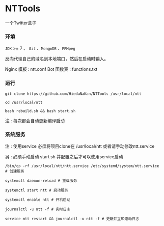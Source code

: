 # NTTools

一个Twitter盒子

### 环境

`JDK` >= 7 、 `Git` 、`MongoDB` 、`FFMpeg`

反向代理自己的域名到本地端口，然后在启动时输入。

Nginx 模板 : ntt.conf
Bot 函数表 : functions.txt

### 运行

```
git clone https://github.com/HiedaNaKan/NTTools /usr/local/ntt

cd /usr/local/ntt

bash rebuild.sh && bash start.sh

```
注 :  每次都会自动更新编译启动

### 系统服务

注 :  使用service 必须将项目clone在 /usr/local/ntt 或者请手动修改ntt.service

另 :  必须手动启动 start.sh 并配置之后才可以使用service启动
```
/bin/cp -rf /usr/local/ntt/ntt.service /etc/systemd/system/ntt.service # 创建服务

systemctl daemon-reload # 重载服务

systemctl start ntt # 启动服务

systemctl enable ntt # 开机启动

journalctl -u ntt -f # 实时日志

service ntt restart && journalctl -u ntt -f # 更新并立即滚动日志

```
